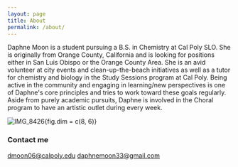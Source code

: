 ```yaml
---
layout: page
title: About
permalink: /about/
---
```


Daphne Moon is a student pursuing a B.S. in Chemistry at Cal Poly SLO. She is originally from Orange County, California and is looking for positions either in San Luis Obispo or the Orange County Area. She is an avid volunteer at city events and clean-up-the-beach initiatives as well as a tutor for chemistry and biology in the Study Sessions program at Cal Poly. Being active in the community and engaging in learning/new perspectives is one of Daphne's core principles and tries to work toward these goals regularly. Aside from purely academic pursuits, Daphne is involved in the Choral program to have an artistic outlet during every week. 

![IMG_8426](https://user-images.githubusercontent.com/99764442/155393505-c113c704-d8c1-4c59-8386-347564b62bfa.JPG){fig.dim = c(8, 6)} 


### Contact me

[dmoon06@calpoly.edu](mailto:dmoon06@calpoly.edu)
[daphnemoon33@gmail.com](mailto:daphnemoon33@gmail.com)
